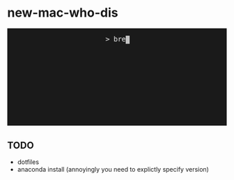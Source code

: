 # new-mac-who-dis

![nmwd](assets/nmwd.gif)

## TODO

- dotfiles
- anaconda install (annoyingly you need to explictly specify version)
